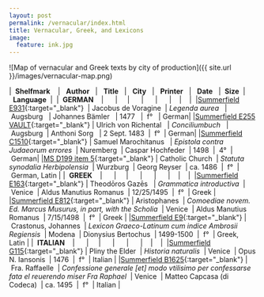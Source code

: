 ```yaml
---
layout: post
permalink: /vernacular/index.html
title: Vernacular, Greek, and Lexicons
image:
  feature: ink.jpg
---
```


![Map of vernacular and Greek texts by city of production]({{ site.url }}/images/vernacular-map.png)



|&nbsp;&nbsp;**Shelfmark** &nbsp;&nbsp;&nbsp;|&nbsp; &nbsp;**Author**&nbsp;&nbsp;&nbsp;|&nbsp;&nbsp; **Title**&nbsp;&nbsp;&nbsp;|&nbsp; &nbsp;**City**&nbsp;&nbsp;&nbsp;|&nbsp; &nbsp;**Printer**&nbsp;&nbsp;&nbsp;|&nbsp; &nbsp;**Date**&nbsp;&nbsp;&nbsp;|&nbsp;&nbsp;**Size**&nbsp;&nbsp;|&nbsp;&nbsp;**Language**&nbsp;&nbsp;|&nbsp;
|&nbsp;&nbsp;**GERMAN** &nbsp;&nbsp;&nbsp;|&nbsp; &nbsp;&nbsp;&nbsp;&nbsp;|&nbsp;&nbsp;&nbsp;&nbsp;&nbsp;|&nbsp; &nbsp;&nbsp;&nbsp;&nbsp;|&nbsp; &nbsp;&nbsp;&nbsp;&nbsp;|&nbsp; &nbsp;&nbsp;&nbsp;&nbsp;|&nbsp;&nbsp;&nbsp;&nbsp;|&nbsp;&nbsp;&nbsp;&nbsp;|&nbsp;
|[Summerfield E931](http://catalog.lib.ku.edu/cgi-bin/Pwebrecon.cgi?bbid=3874246){:target="_blank"} &nbsp;|&nbsp;Jacobus de Voragine&nbsp;&nbsp;|&nbsp;*Legenda aurea* &nbsp;&nbsp;|&nbsp;Augsburg &nbsp;&nbsp;|&nbsp;Johannes Bämler &nbsp;&nbsp;|&nbsp;1477 &nbsp;&nbsp;|&nbsp;&nbsp;f° &nbsp;&nbsp;|&nbsp;German|
|[Summerfield E255 VAULT](http://catalog.lib.ku.edu/cgi-bin/Pwebrecon.cgi?bbid=3788769){:target="_blank"}&nbsp;|&nbsp;Ulrich von Richental &nbsp;&nbsp;|&nbsp;*Conciliumbuch* &nbsp;&nbsp;|&nbsp;Augsburg&nbsp;&nbsp;|&nbsp;Anthoni Sorg &nbsp;&nbsp;|&nbsp;2 Sept. 1483&nbsp;&nbsp;|&nbsp;&nbsp;f°&nbsp;&nbsp;|&nbsp;German|
|[Summerfield C1510](http://catalog.lib.ku.edu/cgi-bin/Pwebrecon.cgi?bbid=3873988){:target="_blank"}&nbsp;|&nbsp;Samuel Marochitanus &nbsp;&nbsp;|&nbsp;*Epistola contra Judaeorum errores*&nbsp;&nbsp;|&nbsp;Nuremberg&nbsp;&nbsp;|&nbsp;Caspar Hochfeder&nbsp;&nbsp;|&nbsp;1498&nbsp;&nbsp;|&nbsp;&nbsp;4°&nbsp;&nbsp;|&nbsp;German|
|[MS D199 item 5](http://catalog.lib.ku.edu/cgi-bin/Pwebrecon.cgi?bbid=3010339){:target="_blank"}&nbsp;|&nbsp;Catholic Church&nbsp;&nbsp;|&nbsp;*Statuta synodalia Herbipolensia*&nbsp;&nbsp;|&nbsp;Wurzburg&nbsp;&nbsp;|&nbsp;Georg Reyser&nbsp;&nbsp;|&nbsp;ca. 1486&nbsp;&nbsp;|&nbsp;&nbsp;f°&nbsp;&nbsp;|&nbsp;German, Latin&nbsp;|
|&nbsp;&nbsp;**GREEK** &nbsp;&nbsp;&nbsp;|&nbsp; &nbsp;&nbsp;&nbsp;&nbsp;|&nbsp;&nbsp;&nbsp;&nbsp;&nbsp;|&nbsp; &nbsp;&nbsp;&nbsp;&nbsp;|&nbsp; &nbsp;&nbsp;&nbsp;&nbsp;|&nbsp; &nbsp;&nbsp;&nbsp;&nbsp;|&nbsp;&nbsp;&nbsp;&nbsp;|&nbsp;&nbsp;&nbsp;&nbsp;|&nbsp;
|[Summerfield E163](http://catalog.lib.ku.edu/cgi-bin/Pwebrecon.cgi?bbid=3787122){:target="_blank"}&nbsp;|&nbsp;Theodōros Gazēs &nbsp;&nbsp;|&nbsp;*Grammatica introductiva*&nbsp;&nbsp;|&nbsp;Venice&nbsp;&nbsp;|&nbsp;Aldus Manutius Romanus&nbsp;&nbsp;|&nbsp;12/25/1495&nbsp;&nbsp;|&nbsp;&nbsp;f°&nbsp;&nbsp;|&nbsp;Greek&nbsp;|
|[Summerfield E812](http://catalog.lib.ku.edu/cgi-bin/Pwebrecon.cgi?bbid=3874414){:target="_blank"}&nbsp;|&nbsp;Aristophanes&nbsp;&nbsp;|&nbsp;*Comoediae novem. Ed. Marcus Musurus, in part, with the Scholia*&nbsp;&nbsp;|&nbsp;Venice&nbsp;&nbsp;|&nbsp;Aldus Manutius Romanus&nbsp;&nbsp;|&nbsp;7/15/1498&nbsp;&nbsp;|&nbsp;&nbsp;f°&nbsp;&nbsp;|&nbsp;Greek&nbsp;|
|[Summerfield E9](http://catalog.lib.ku.edu/cgi-bin/Pwebrecon.cgi?bbid=3874239){:target="_blank"}&nbsp;|&nbsp;Crastonus, Johannes&nbsp;&nbsp;|&nbsp;*Lexicon Graeco-Latinum cum indice Ambrosii Regiensis*&nbsp;&nbsp;|&nbsp;Modena&nbsp;&nbsp;|&nbsp;Dionysius Bertochus&nbsp;&nbsp;|&nbsp;1499-1500&nbsp;&nbsp;|&nbsp;&nbsp;f°&nbsp;&nbsp;|&nbsp;Greek, Latin&nbsp;|
|&nbsp;&nbsp;**ITALIAN** &nbsp;&nbsp;&nbsp;|&nbsp; &nbsp;&nbsp;&nbsp;&nbsp;|&nbsp;&nbsp;&nbsp;&nbsp;&nbsp;|&nbsp; &nbsp;&nbsp;&nbsp;&nbsp;|&nbsp; &nbsp;&nbsp;&nbsp;&nbsp;|&nbsp; &nbsp;&nbsp;&nbsp;&nbsp;|&nbsp;&nbsp;&nbsp;&nbsp;|&nbsp;&nbsp;&nbsp;&nbsp;|&nbsp;
|[Summerfield G115](http://catalog.lib.ku.edu/cgi-bin/Pwebrecon.cgi?bbid=3783592){:target="_blank"}&nbsp;|&nbsp;Pliny the Elder&nbsp;&nbsp;|&nbsp;*Historia naturalis*&nbsp;&nbsp;|&nbsp;Venice&nbsp;&nbsp;|&nbsp;Opus N. Iansonis&nbsp;&nbsp;|&nbsp;1476&nbsp;&nbsp;|&nbsp;&nbsp;f°&nbsp;&nbsp;|&nbsp;Italian&nbsp;|
|[Summerfield B1625](http://catalog.lib.ku.edu/cgi-bin/Pwebrecon.cgi?v1=1&hd=1,1&CallBrowse=1&SEQ=20151204204416&PID=WzVuAxr8dXTUmxxSNa5ynT3XS&SID=3){:target="_blank"}&nbsp;|&nbsp;Fra. Raffaelle&nbsp;&nbsp;|&nbsp;*Confessione generale [et] modo vtilisimo per confessarse fata el reuerendo miser Fra Raphael*&nbsp;&nbsp;|&nbsp;Venice&nbsp;&nbsp;|&nbsp;Matteo Capcasa (di Codeca)&nbsp;&nbsp;|&nbsp;ca. 1495&nbsp;&nbsp;|&nbsp;&nbsp;f°&nbsp;&nbsp;|&nbsp;Italian&nbsp;|